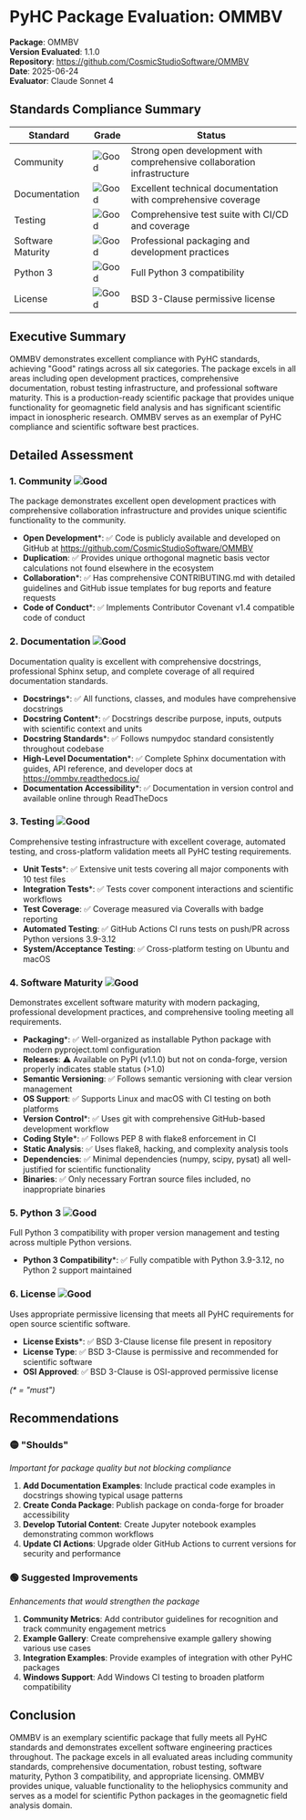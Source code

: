 # PyHC Package Evaluation: OMMBV

**Package**: OMMBV  
**Version Evaluated**: 1.1.0  
**Repository**: https://github.com/CosmicStudioSoftware/OMMBV  
**Date**: 2025-06-24  
**Evaluator**: Claude Sonnet 4  

## Standards Compliance Summary

| Standard | Grade | Status |
|----------|-------|--------|
| Community | ![Good](https://img.shields.io/badge/Good-brightgreen.svg) | Strong open development with comprehensive collaboration infrastructure |
| Documentation | ![Good](https://img.shields.io/badge/Good-brightgreen.svg) | Excellent technical documentation with comprehensive coverage |
| Testing | ![Good](https://img.shields.io/badge/Good-brightgreen.svg) | Comprehensive test suite with CI/CD and coverage |
| Software Maturity | ![Good](https://img.shields.io/badge/Good-brightgreen.svg) | Professional packaging and development practices |
| Python 3 | ![Good](https://img.shields.io/badge/Good-brightgreen.svg) | Full Python 3 compatibility |
| License | ![Good](https://img.shields.io/badge/Good-brightgreen.svg) | BSD 3-Clause permissive license |

## Executive Summary

OMMBV demonstrates excellent compliance with PyHC standards, achieving "Good" ratings across all six categories. The package excels in all areas including open development practices, comprehensive documentation, robust testing infrastructure, and professional software maturity. This is a production-ready scientific package that provides unique functionality for geomagnetic field analysis and has significant scientific impact in ionospheric research. OMMBV serves as an exemplar of PyHC compliance and scientific software best practices.

## Detailed Assessment

### 1. Community ![Good](https://img.shields.io/badge/Good-brightgreen.svg)

The package demonstrates excellent open development practices with comprehensive collaboration infrastructure and provides unique scientific functionality to the community.

- **Open Development**\*: ✅ Code is publicly available and developed on GitHub at https://github.com/CosmicStudioSoftware/OMMBV
- **Duplication**: ✅ Provides unique orthogonal magnetic basis vector calculations not found elsewhere in the ecosystem
- **Collaboration**\*: ✅ Has comprehensive CONTRIBUTING.md with detailed guidelines and GitHub issue templates for bug reports and feature requests
- **Code of Conduct**\*: ✅ Implements Contributor Covenant v1.4 compatible code of conduct

### 2. Documentation ![Good](https://img.shields.io/badge/Good-brightgreen.svg)

Documentation quality is excellent with comprehensive docstrings, professional Sphinx setup, and complete coverage of all required documentation standards.

- **Docstrings**\*: ✅ All functions, classes, and modules have comprehensive docstrings
- **Docstring Content**\*: ✅ Docstrings describe purpose, inputs, outputs with scientific context and units
- **Docstring Standards**\*: ✅ Follows numpydoc standard consistently throughout codebase
- **High-Level Documentation**\*: ✅ Complete Sphinx documentation with guides, API reference, and developer docs at https://ommbv.readthedocs.io/
- **Documentation Accessibility**\*: ✅ Documentation in version control and available online through ReadTheDocs

### 3. Testing ![Good](https://img.shields.io/badge/Good-brightgreen.svg)

Comprehensive testing infrastructure with excellent coverage, automated testing, and cross-platform validation meets all PyHC testing requirements.

- **Unit Tests**\*: ✅ Extensive unit tests covering all major components with 10 test files
- **Integration Tests**\*: ✅ Tests cover component interactions and scientific workflows
- **Test Coverage**: ✅ Coverage measured via Coveralls with badge reporting
- **Automated Testing**: ✅ GitHub Actions CI runs tests on push/PR across Python versions 3.9-3.12
- **System/Acceptance Testing**: ✅ Cross-platform testing on Ubuntu and macOS

### 4. Software Maturity ![Good](https://img.shields.io/badge/Good-brightgreen.svg)

Demonstrates excellent software maturity with modern packaging, professional development practices, and comprehensive tooling meeting all requirements.

- **Packaging**\*: ✅ Well-organized as installable Python package with modern pyproject.toml configuration
- **Releases**: ⚠️ Available on PyPI (v1.1.0) but not on conda-forge, version properly indicates stable status (>1.0)
- **Semantic Versioning**: ✅ Follows semantic versioning with clear version management
- **OS Support**: ✅ Supports Linux and macOS with CI testing on both platforms
- **Version Control**\*: ✅ Uses git with comprehensive GitHub-based development workflow
- **Coding Style**\*: ✅ Follows PEP 8 with flake8 enforcement in CI
- **Static Analysis**: ✅ Uses flake8, hacking, and complexity analysis tools
- **Dependencies**: ✅ Minimal dependencies (numpy, scipy, pysat) all well-justified for scientific functionality
- **Binaries**: ✅ Only necessary Fortran source files included, no inappropriate binaries

### 5. Python 3 ![Good](https://img.shields.io/badge/Good-brightgreen.svg)

Full Python 3 compatibility with proper version management and testing across multiple Python versions.

- **Python 3 Compatibility**\*: ✅ Fully compatible with Python 3.9-3.12, no Python 2 support maintained

### 6. License ![Good](https://img.shields.io/badge/Good-brightgreen.svg)

Uses appropriate permissive licensing that meets all PyHC requirements for open source scientific software.

- **License Exists**\*: ✅ BSD 3-Clause license file present in repository
- **License Type**: ✅ BSD 3-Clause is permissive and recommended for scientific software
- **OSI Approved**: ✅ BSD 3-Clause is OSI-approved permissive license

*(\* = "must")*

## Recommendations

### 🟡 "Shoulds"
*Important for package quality but not blocking compliance*

1. **Add Documentation Examples**: Include practical code examples in docstrings showing typical usage patterns
2. **Create Conda Package**: Publish package on conda-forge for broader accessibility
3. **Develop Tutorial Content**: Create Jupyter notebook examples demonstrating common workflows
4. **Update CI Actions**: Upgrade older GitHub Actions to current versions for security and performance

### 🟢 Suggested Improvements
*Enhancements that would strengthen the package*

1. **Community Metrics**: Add contributor guidelines for recognition and track community engagement metrics
2. **Example Gallery**: Create comprehensive example gallery showing various use cases
3. **Integration Examples**: Provide examples of integration with other PyHC packages
4. **Windows Support**: Add Windows CI testing to broaden platform compatibility

## Conclusion

OMMBV is an exemplary scientific package that fully meets all PyHC standards and demonstrates excellent software engineering practices throughout. The package excels in all evaluated areas including community standards, comprehensive documentation, robust testing, software maturity, Python 3 compatibility, and appropriate licensing. OMMBV provides unique, valuable functionality to the heliophysics community and serves as a model for scientific Python packages in the geomagnetic field analysis domain.